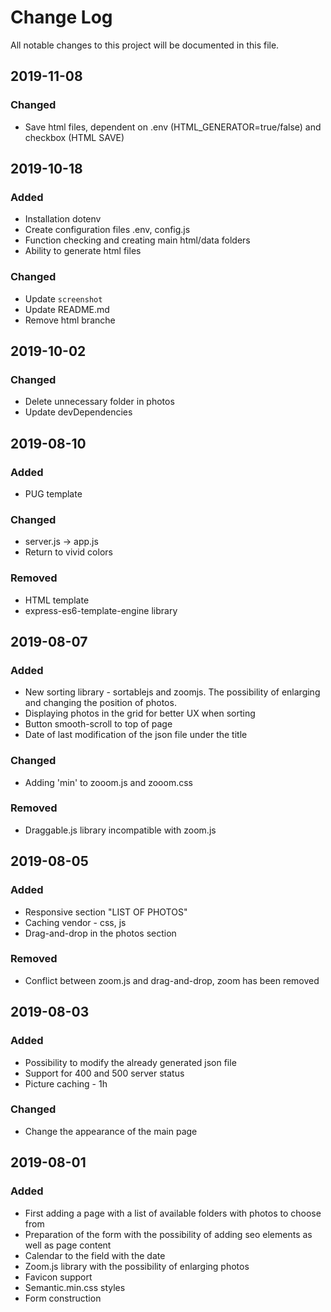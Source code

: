 # Change Log
All notable changes to this project will be documented in this file.

## 2019-11-08
### Changed
- Save html files, dependent on .env (HTML_GENERATOR=true/false) and checkbox (HTML SAVE)

## 2019-10-18
### Added
- Installation dotenv
- Create configuration files .env, config.js
- Function checking and creating main html/data folders
- Ability to generate html files

### Changed 
- Update `screenshot`
- Update README.md
- Remove html branche

## 2019-10-02
### Changed
- Delete unnecessary folder in photos
- Update devDependencies

## 2019-08-10
### Added
- PUG template

### Changed
- server.js -> app.js
- Return to vivid colors

### Removed
- HTML template
- express-es6-template-engine library

## 2019-08-07
### Added
- New sorting library - sortablejs and zoomjs. The possibility of enlarging and changing the position of photos.
- Displaying photos in the grid for better UX when sorting
- Button smooth-scroll to top of page
- Date of last modification of the json file under the title

### Changed
- Adding 'min' to zooom.js and zooom.css

### Removed
- Draggable.js library incompatible with zoom.js

## 2019-08-05
### Added 
- Responsive section "LIST OF PHOTOS"
- Caching vendor - css, js
- Drag-and-drop in the photos section

### Removed
- Conflict between zoom.js and drag-and-drop, zoom has been removed

## 2019-08-03
### Added
- Possibility to modify the already generated json file
- Support for 400 and 500 server status
- Picture caching - 1h

### Changed
- Change the appearance of the main page

## 2019-08-01
### Added
- First adding a page with a list of available folders with photos to choose from
- Preparation of the form with the possibility of adding seo elements as well as page content
- Calendar to the field with the date
- Zoom.js library with the possibility of enlarging photos
- Favicon support
- Semantic.min.css styles
- Form construction